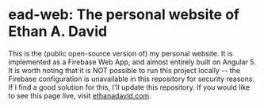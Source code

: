 # ead-web: The personal website of Ethan A. David
This is the (public open-source version of) my personal website. It is implemented as a Firebase Web App, and almost entirely built on Angular 5. It is worth noting that it is NOT possible to run this project locally -- the Firebase configuration is unavailable in this repository for security reasons. If I find a good solution for this, I'll update this repository. If you would like to see this page live, visit [ethanadavid.com](https://ethanadavid.com).
